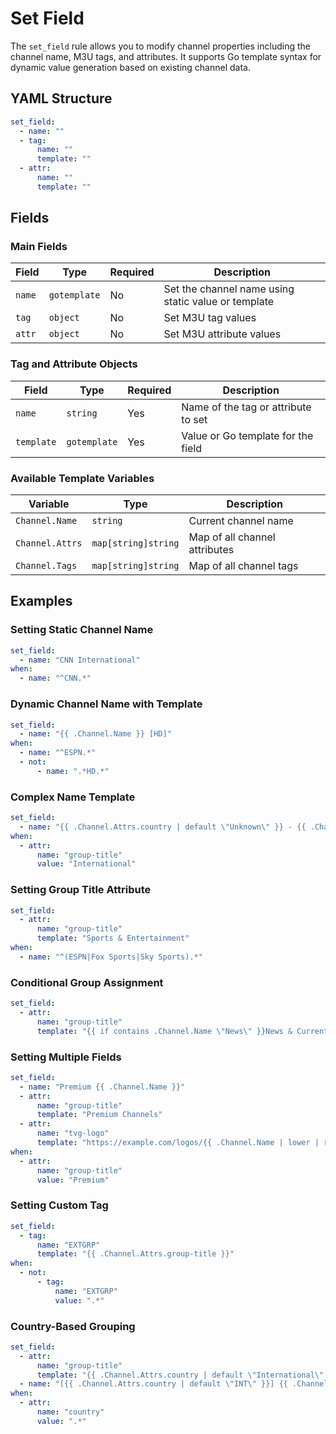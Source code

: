 # Set Field

The `set_field` rule allows you to modify channel properties including the channel name, M3U tags, and attributes. It supports Go template syntax for dynamic value generation based on existing channel data.

## YAML Structure

```yaml
set_field:
  - name: ""
  - tag:
      name: ""
      template: ""
  - attr:
      name: ""
      template: ""
```

## Fields

### Main Fields

| Field  | Type         | Required | Description                                    |
|--------|--------------|----------|------------------------------------------------|
| `name` | `gotemplate` | No       | Set the channel name using static value or template |
| `tag`  | `object`     | No       | Set M3U tag values                            |
| `attr` | `object`     | No       | Set M3U attribute values                      |

### Tag and Attribute Objects

| Field      | Type         | Required | Description                           |
|------------|--------------|----------|---------------------------------------|
| `name`     | `string`     | Yes      | Name of the tag or attribute to set   |
| `template` | `gotemplate` | Yes      | Value or Go template for the field    |

### Available Template Variables

| Variable        | Type                | Description                    |
|-----------------|---------------------|--------------------------------|
| `Channel.Name`  | `string`            | Current channel name           |
| `Channel.Attrs` | `map[string]string` | Map of all channel attributes  |
| `Channel.Tags`  | `map[string]string` | Map of all channel tags        |

## Examples

### Setting Static Channel Name

```yaml
set_field:
  - name: "CNN International"
when:
  - name: "^CNN.*"
```

### Dynamic Channel Name with Template

```yaml
set_field:
  - name: "{{ .Channel.Name }} [HD]"
when:
  - name: "^ESPN.*"
  - not:
      - name: ".*HD.*"
```

### Complex Name Template

```yaml
set_field:
  - name: "{{ .Channel.Attrs.country | default \"Unknown\" }} - {{ .Channel.Name }}"
when:
  - attr:
      name: "group-title"
      value: "International"
```

### Setting Group Title Attribute

```yaml
set_field:
  - attr:
      name: "group-title"
      template: "Sports & Entertainment"
when:
  - name: "^(ESPN|Fox Sports|Sky Sports).*"
```

### Conditional Group Assignment

```yaml
set_field:
  - attr:
      name: "group-title"
      template: "{{ if contains .Channel.Name \"News\" }}News & Current Affairs{{ else if contains .Channel.Name \"Sport\" }}Sports{{ else }}Entertainment{{ end }}"
```

### Setting Multiple Fields

```yaml
set_field:
  - name: "Premium {{ .Channel.Name }}"
  - attr:
      name: "group-title"
      template: "Premium Channels"
  - attr:
      name: "tvg-logo"
      template: "https://example.com/logos/{{ .Channel.Name | lower | replace \" \" \"_\" }}.png"
when:
  - attr:
      name: "group-title"
      value: "Premium"
```

### Setting Custom Tag

```yaml
set_field:
  - tag:
      name: "EXTGRP"
      template: "{{ .Channel.Attrs.group-title }}"
when:
  - not:
      - tag:
          name: "EXTGRP"
          value: ".*"
```

### Country-Based Grouping

```yaml
set_field:
  - attr:
      name: "group-title"
      template: "{{ .Channel.Attrs.country | default \"International\" }} Channels"
  - name: "[{{ .Channel.Attrs.country | default \"INT\" }}] {{ .Channel.Name }}"
when:
  - attr:
      name: "country"
      value: ".*"
```
